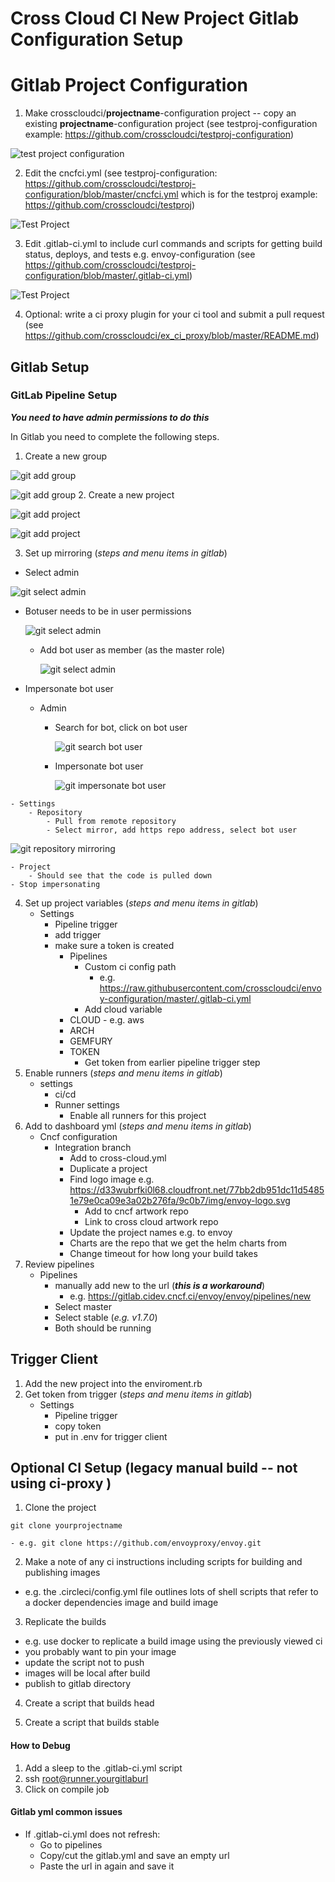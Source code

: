 # Cross Cloud CI New Project Gitlab Configuration Setup

# Gitlab Project Configuration #
1. Make crosscloudci/**projectname**-configuration project -- copy an existing **projectname**-configuration project (see testproj-configuration example: https://github.com/crosscloudci/testproj-configuration) 

![test project configuration](https://raw.githubusercontent.com/crosscloudci/crosscloudci/master/testproj-configuration.png "testproj configuration")

2. Edit the cncfci.yml (see testproj-configuration: https://github.com/crosscloudci/testproj-configuration/blob/master/cncfci.yml which is for the testproj example: https://github.com/crosscloudci/testproj)

![Test Project](https://raw.githubusercontent.com/crosscloudci/crosscloudci/master/testprojectcncfciyml.png "Test Project cncfci.yml YML")

3. Edit .gitlab-ci.yml to include curl commands and scripts for getting build status, deploys, and tests e.g. envoy-configuration (see https://github.com/crosscloudci/testproj-configuration/blob/master/.gitlab-ci.yml)

![Test Project](https://raw.githubusercontent.com/crosscloudci/crosscloudci/master/testprojectgitlabyml.png "Test Project gitlab-ci.yml YML")

4. Optional: write a ci proxy plugin for your ci tool and submit a pull request (see https://github.com/crosscloudci/ex_ci_proxy/blob/master/README.md)

## Gitlab Setup
### GitLab Pipeline Setup
***You need to have admin permissions to do this***

In Gitlab you need to complete the following steps.
 1. Create a new group
 
 ![git add group](https://raw.githubusercontent.com/crosscloudci/crosscloudci/master/gitlab-add-group.png "gitlab add group")
 
 ![git add group](https://raw.githubusercontent.com/crosscloudci/crosscloudci/master/gitlab-add-group-new.png "gitlab add group")
 2. Create a new project
 
  ![git add project](https://raw.githubusercontent.com/crosscloudci/crosscloudci/master/gitlab-add-project.png "gitlab add project")

  ![git add project](https://raw.githubusercontent.com/crosscloudci/crosscloudci/master/gitlab-add-project-new.png "gitlab add project")

 3. Set up mirroring (*steps and menu items in gitlab*)
   - Select admin
   
   ![git select admin](https://raw.githubusercontent.com/crosscloudci/crosscloudci/master/gitlab-project-admin.png "gitlab select admin")
 
   - Botuser needs to be in user permissions
    
       ![git select admin](https://raw.githubusercontent.com/crosscloudci/crosscloudci/master/gitlab-manage-access.png "gitlab select admin")
    
     - Add bot user as member (as the master role)
     
       ![git select admin](https://raw.githubusercontent.com/crosscloudci/crosscloudci/master/gitlab-add-bot-user.png "gitlab select admin")

   - Impersonate bot user
     - Admin
       - Search for bot, click on bot user

         ![git search bot user](https://raw.githubusercontent.com/crosscloudci/crosscloudci/master/gitlab-search-bot-user.png "gitlab search bot user")
	    
       - Impersonate bot user
	    
         ![git impersonate bot user](https://raw.githubusercontent.com/crosscloudci/crosscloudci/master/gitlab-impersonate-bot.png "gitlab impersonate bot user")	    
	    
    - Settings
        - Repository
            - Pull from remote repository
            - Select mirror, add https repo address, select bot user

![git repository mirroring ](https://raw.githubusercontent.com/crosscloudci/crosscloudci/master/gitlab-repository-mirroring.png "gitlab repository mirroring")
	    
    - Project
        - Should see that the code is pulled down
    - Stop impersonating
4. Set up project variables (*steps and menu items in gitlab*)
    - Settings
        - Pipeline trigger
	  - add trigger
	  - make sure a token is created
          - Pipelines 
            - Custom ci config path
	            - e.g. https://raw.githubusercontent.com/crosscloudci/envoy-configuration/master/.gitlab-ci.yml
            - Add cloud variable
		- CLOUD
                  - e.g.  aws
		- ARCH
		- GEMFURY
		- TOKEN
		  - Get token from earlier pipeline trigger step
5. Enable runners (*steps and menu items in gitlab*)
    - settings
        - ci/cd
        - Runner settings
            - Enable all runners for this project
6. Add to dashboard yml (*steps and menu items in gitlab*)
    - Cncf configuration
        - Integration branch
            - Add to cross-cloud.yml
            - Duplicate a project
            - Find logo image e.g. https://d33wubrfki0l68.cloudfront.net/77bb2db951dc11d54851e79e0ca09e3a02b276fa/9c0b7/img/envoy-logo.svg
                - Add to cncf artwork repo
                - Link to cross cloud artwork repo
            - Update the project names e.g. to envoy 
            - Charts are the repo that we get the helm charts from
            - Change timeout for how long your build takes
7. Review pipelines
	- Pipelines
        - manually add new to the url (***this is a workaround***)
            - e.g. https://gitlab.cidev.cncf.ci/envoy/envoy/pipelines/new
        - Select master
        - Select stable (*e.g. v1.7.0*)
        - Both should be running

## Trigger Client
1. Add the new project into the enviroment.rb
1. Get token from trigger (*steps and menu items in gitlab*)
    - Settings
        - Pipeline trigger
	  - copy token
	  - put in .env for trigger client

## Optional CI Setup (legacy manual build -- not using ci-proxy )

1.  Clone the project

```
git clone yourprojectname
```	
```
- e.g. git clone https://github.com/envoyproxy/envoy.git
```

2.  Make a note of any ci instructions including
scripts for building and publishing images

- e.g. the .circleci/config.yml file outlines lots of shell scripts
that refer to a docker dependencies image and build image

3. Replicate the builds

- e.g. use docker to replicate a build image using the previously viewed ci 
- you probably want to pin your image
- update the script not to push 
- images will be local after build
- publish to gitlab directory

4. Create a script that builds head 

5. Create a script that builds stable

#### How to Debug
1. Add a sleep to the .gitlab-ci.yml script
2. ssh root@runner.yourgitlaburl
3. Click on compile job

#### Gitlab yml common issues
- If .gitlab-ci.yml does not refresh: 
  - Go to pipelines
  - Copy/cut the gitlab.yml and save an empty url
  - Paste the url in again and save it



